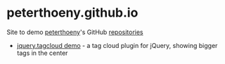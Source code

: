 # peterthoeny.github.io
Site to demo [peterthoeny](https://github.com/peterthoeny)'s GitHub [repositories](https://github.com/peterthoeny/repositories)

- [jquery.tagcloud demo](jquery.tagcloud/demo.html) - a tag cloud plugin for jQuery, showing bigger tags in the center
